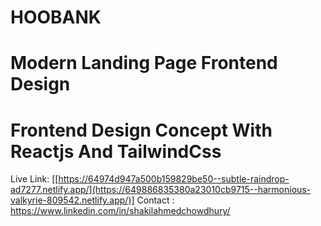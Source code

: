 # HOOBANK
# Modern Landing Page Frontend Design
# Frontend Design Concept With Reactjs And TailwindCss
Live Link: [[https://64974d947a500b159829be50--subtle-raindrop-ad7277.netlify.app/](https://649886835380a23010cb9715--harmonious-valkyrie-809542.netlify.app/)]
Contact : https://www.linkedin.com/in/shakilahmedchowdhury/
